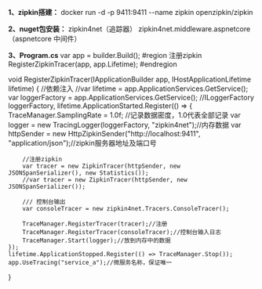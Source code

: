 
**1、zipkin搭建：**
 docker run -d -p 9411:9411 --name zipkin openzipkin/zipkin


**2、nuget包安装：**
zipkin4net（追踪器）
zipkin4net.middleware.aspnetcore（aspnetcore 中间件）


**3、Program.cs**
var app = builder.Build();
#region 注册zipkin
RegisterZipkinTracer(app, app.Lifetime);
#endregion


void RegisterZipkinTracer(IApplicationBuilder app,  IHostApplicationLifetime lifetime)
{
    //依赖注入
    //var lifetime = app.ApplicationServices.GetService<IHostApplicationLifetime>();
    var loggerFactory = app.ApplicationServices.GetService<ILoggerFactory>();   //ILoggerFactory loggerFactory,
    lifetime.ApplicationStarted.Register(() =>
    {
        TraceManager.SamplingRate = 1.0f; //记录数据密度，1.0代表全部记录
        var logger = new TracingLogger(loggerFactory, "zipkin4net");//内存数据
        var httpSender = new HttpZipkinSender("http://localhost:9411", "application/json");//zipkin服务器地址及端口号

        //注册zipkin
        var tracer = new ZipkinTracer(httpSender, new JSONSpanSerializer(), new Statistics());
        //var tracer = new ZipkinTracer(httpSender, new JSONSpanSerializer());

        /// 控制台输出
        var consoleTracer = new zipkin4net.Tracers.ConsoleTracer();

        TraceManager.RegisterTracer(tracer);//注册
        TraceManager.RegisterTracer(consoleTracer);//控制台输入日志
        TraceManager.Start(logger);//放到内存中的数据
    });
    lifetime.ApplicationStopped.Register(() => TraceManager.Stop());
    app.UseTracing("service_a");//微服务名称，保证唯一
}



